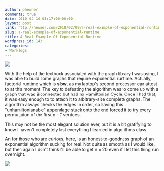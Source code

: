 ```yaml
---
author: phewner
comments: true
date: 2010-02-10 03:17:08+00:00
layout: post
link: http://hewner.com/2010/02/09/a-real-example-of-exponential-runtime/
slug: a-real-example-of-exponential-runtime
title: A Real Example Of Exponential Runtime
wordpress_id: 142
categories:
- Worklogs
---
```


[![](http://technofetish.net/buffaloblog/wp-content/uploads/2010/02/exampleGraph.png)](http://technofetish.net/buffaloblog/wp-content/uploads/2010/02/exampleGraph.png)

With the help of the textbook associated with the graph library I was using, I was able to build some graphs that require exponential runtime.  Actually, factorial runtime which is **slow**, as my laptop's second processor can attest to at this moment.  The key to defeating the algorithm was to come up with a graph that was Biconnected but had no Hamiltonian Cycle.  Once I had that, it was easy enough to to attach it to arbitrary-size complete graphs.  The algorithm always checks the edges in order, so having this "unhamiltonianable" appendage stuck onto the end forced it to try every permutation of the first n - 7 vertices.

This may not be the most elegant solution ever, but it is a bit gratifying to know I haven't completely lost everything I learned in algorithms class.

An for those who are curious, here, is an honest-to-goodness graph of an exponential algorithm sucking for real.  Not quite as smooth as I would like, but then again I don't think I'll be able to get n = 20 even if I let this thing run overnight.

[![](http://technofetish.net/buffaloblog/wp-content/uploads/2010/02/realExponential1.png)](http://technofetish.net/buffaloblog/wp-content/uploads/2010/02/realExponential1.png)

